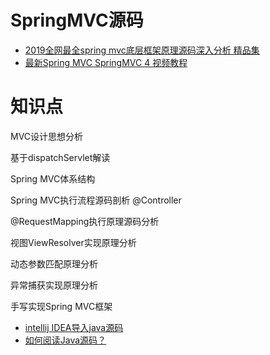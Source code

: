 
# SpringMVC源码

 * [2019全网最全spring mvc底层框架原理源码深入分析 精品集](https://www.bilibili.com/video/av63994250?from=search&seid=12900862951832663015)
 * [最新Spring MVC SpringMVC 4 视频教程](https://www.bilibili.com/video/av15881080/?spm_id_from=333.788.videocard.7)
 


# 知识点

MVC设计思想分析

基于dispatchServlet解读

Spring MVC体系结构

Spring MVC执行流程源码剖析 @Controller

@RequestMapping执行原理源码分析

视图ViewResolver实现原理分析

动态参数匹配原理分析

异常捕获实现原理分析

手写实现Spring MVC框架

* [intellij IDEA导入java源码](https://www.cnblogs.com/gczmn/p/8795930.html)
* [如何阅读Java源码？](https://blog.csdn.net/fygu18/article/details/81295187)
